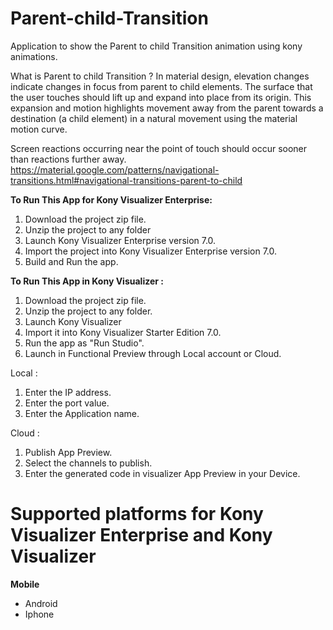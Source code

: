 # Parent-child-Transition

Application to show the Parent to child Transition animation using kony animations.

What is Parent to child Transition ? In material design, elevation changes indicate changes in focus from parent to child elements. The surface that the user touches should lift up and expand into place from its origin. This expansion and motion highlights movement away from the parent towards a destination (a child element) in a natural movement using the material motion curve.

Screen reactions occurring near the point of touch should occur sooner than reactions further away. https://material.google.com/patterns/navigational-transitions.html#navigational-transitions-parent-to-child


**To Run This App for Kony Visualizer Enterprise:**

1. Download the project zip file.
2. Unzip the project to any folder
3. Launch Kony Visualizer Enterprise version 7.0.
4. Import the project into Kony Visualizer Enterprise version 7.0.
5. Build and Run the app.

**To Run This App in Kony Visualizer :**

1. Download the project zip file.
2. Unzip the project to any folder.
3. Launch Kony Visualizer
4. Import it into Kony Visualizer Starter Edition 7.0.
5. Run the app as "Run Studio".
6. Launch in Functional Preview through Local account or Cloud.

Local :

1. Enter the IP address.
2. Enter the port value.
3. Enter the Application name.

Cloud :

1. Publish App Preview.
2. Select the channels to publish.
3. Enter the generated code in visualizer App Preview in your Device.




# Supported platforms for Kony Visualizer Enterprise and Kony Visualizer
**Mobile**
 * Android
 * Iphone

